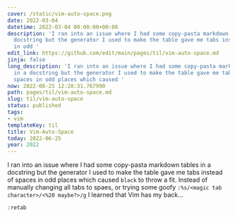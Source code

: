 ```yaml
---
cover: /static/vim-auto-space.png
date: 2022-03-04
datetime: 2022-03-04 00:00:00+00:00
description: 'I ran into an issue where I had some copy-pasta markdown tables in a
  docstring but the generator I used to make the table gave me tabs instead of spaces
  in odd '
edit_link: https://github.com/edit/main/pages/til/vim-auto-space.md
jinja: false
long_description: 'I ran into an issue where I had some copy-pasta markdown tables
  in a docstring but the generator I used to make the table gave me tabs instead of
  spaces in odd places which caused '
now: 2022-06-25 12:28:31.767990
path: pages/til/vim-auto-space.md
slug: til/vim-auto-space
status: published
tags:
- vim
templateKey: til
title: Vim-Auto-Space
today: 2022-06-25
year: 2022
---
```


I ran into an issue where I had some copy-pasta markdown tables in a docstring but the generator I used to make the table gave me tabs instead of spaces in odd places which caused `black` to throw a fit.
Instead of manually changing all tabs to spaes, or trying some goofy `:%s/<magic tab character>/<%20 maybe?>/g` I learned that Vim has my back...

```
:retab
```